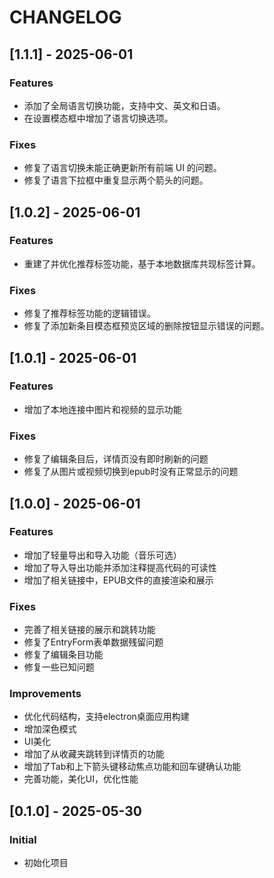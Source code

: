 # CHANGELOG

## [1.1.1] - 2025-06-01

### Features
- 添加了全局语言切换功能，支持中文、英文和日语。
- 在设置模态框中增加了语言切换选项。

### Fixes
- 修复了语言切换未能正确更新所有前端 UI 的问题。
- 修复了语言下拉框中重复显示两个箭头的问题。

## [1.0.2] - 2025-06-01

### Features
- 重建了并优化推荐标签功能，基于本地数据库共现标签计算。

### Fixes
- 修复了推荐标签功能的逻辑错误。
- 修复了添加新条目模态框预览区域的删除按钮显示错误的问题。

## [1.0.1] - 2025-06-01

### Features
- 增加了本地连接中图片和视频的显示功能

### Fixes
- 修复了编辑条目后，详情页没有即时刷新的问题
- 修复了从图片或视频切换到epub时没有正常显示的问题

## [1.0.0] - 2025-06-01

### Features
- 增加了轻量导出和导入功能（音乐可选）
- 增加了导入导出功能并添加注释提高代码的可读性
- 增加了相关链接中，EPUB文件的直接渲染和展示

### Fixes
- 完善了相关链接的展示和跳转功能
- 修复了EntryForm表单数据残留问题
- 修复了编辑条目功能
- 修复一些已知问题

### Improvements
- 优化代码结构，支持electron桌面应用构建
- 增加深色模式
- UI美化
- 增加了从收藏夹跳转到详情页的功能
- 增加了Tab和上下箭头键移动焦点功能和回车键确认功能
- 完善功能，美化UI，优化性能

## [0.1.0] - 2025-05-30

### Initial
- 初始化项目
